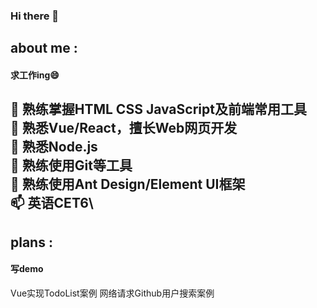 ### Hi there 👋

## about me :
#### 求工作ing😄
🔭 熟练掌握HTML CSS JavaScript及前端常用工具\
🌱 熟悉Vue/React，擅长Web网页开发\
👯 熟悉Node.js\
🤔 熟练使用Git等工具\
💬 熟练使用Ant Design/Element UI框架\
📫 英语CET6\
---
## plans :
#### 写demo
Vue实现TodoList案例
网络请求Github用户搜索案例
